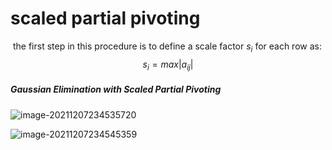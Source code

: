 # scaled partial pivoting

​	the first step in this procedure is to define a scale factor $s_i$ for each row as:
$$
s_i=max|a_{ij}|
$$

##### Gaussian Elimination with Scaled Partial Pivoting

![image-20211207234535720](C:\Users\dell\AppData\Roaming\Typora\typora-user-images\image-20211207234535720.png)

![image-20211207234545359](C:\Users\dell\AppData\Roaming\Typora\typora-user-images\image-20211207234545359.png)

